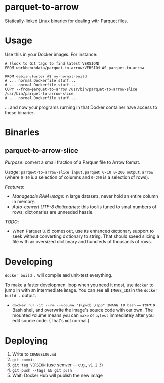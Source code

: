 parquet-to-arrow
================

Statically-linked Linux binaries for dealing with Parquet files.

Usage
=====

Use this in your Docker images. For instance:

```
# (look to Git tags to find latest VERSION)
FROM workbenchdata/parquet-to-arrow:VERSION AS parquet-to-arrow

FROM debian:buster AS my-normal-build
# ... normal Dockerfile stuff...
# ... normal Dockerfile stuff...
COPY --from=parquet-to-arrow /usr/bin/parquet-to-arrow-slice /usr/bin/parquet-to-arrow-slice
# ... normal Dockerfile stuff...
```

... and now your programs running in that Docker container have access
to these binaries.

Binaries
========

parquet-to-arrow-slice
----------------------

*Purpose*: convert a small fraction of a Parquet file to Arrow format.

*Usage*: `parquet-to-arrow-slice input.parquet 0-10 0-200 output.arrow`
(where `0-10` is a selection of columns and `0-200` is a selection of
rows).

*Features*:

* _Manageable RAM usage_: in large datasets, never hold an entire column
  in memory.
* _Auto-convert UTF-8 dictionaries_: this tool is tuned to small numbers
  of rows; dictionaries are unneeded hassle.

*TODO*:

* When Parquet 0.15 comes out, use its enhanced dictionary support to seek
  without converting dictionary to string. That should speed slicing a file
  with an oversized dictionary and hundreds of thousands of rows.


Developing
==========

`docker build .` will compile and unit-test everything.

To make a faster development loop when you need it most, use `docker` to
jump in with an intermediate image. You can see all `IMAGE_ID`s in the
`docker build .` output.

* `docker run -it --rm --volume "$(pwd):/app" IMAGE_ID bash` -- start a
  Bash shell, and overwrite the image's source code with our own. The mounted
  volume means you can `make` or `pytest` immediately after you edit source
  code. (That's not normal.)


Deploying
=========

1. Write to `CHANGELOG.md`
2. `git commit`
3. `git tag VERSION` (use semver -- e.g., `v1.2.3`)
4. `git push --tags && git push`
5. Wait; Docker Hub will publish the new image
